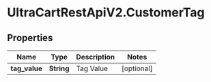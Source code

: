 # UltraCartRestApiV2.CustomerTag

## Properties

Name | Type | Description | Notes
------------ | ------------- | ------------- | -------------
**tag_value** | **String** | Tag Value | [optional] 



